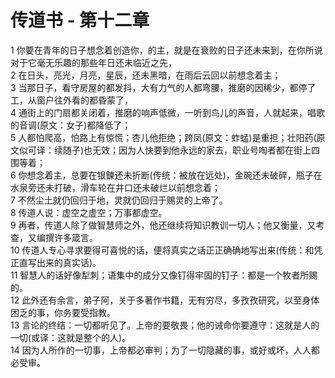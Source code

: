 # 传道书 - 第十二章
  
 1 你要在青年的日子想念着创造你，的主，就是在衰败的日子还未来到，在你所说对于它毫无乐趣的那些年日还未临近之先，  
 2 在日头，亮光，月亮，星辰，还未黑暗，在雨后云回以前想念着主；  
 3 当那日子，看守房屋的都发抖，大有力气的人都弯腰，推磨的因稀少，都停了工，从窗户往外看的都昏蒙了，  
 4 通街上的门扇都关闭着，推磨的响声低微，一听到鸟儿的声音，人就起来，唱歌的音调(原文：女子)都降低了；  
 5 人都怕爬高，怕路上有惊慌；杏儿他拒绝；跨凤(原文：蚱蜢)是重担；壮阳药(原文似可译：续随子)也无效；因为人快要到他永远的家去，职业号啕者都在街上四围等着；  
 6 你想念着主，总要在银鍊还未折断(传统：被放在远处)，金碗还未破碎，瓶子在水泉旁还未打破，滑车轮在井口还未破烂以前想念着；  
 7 不然尘土就仍回归于地，灵就仍回归于赐灵的上帝了。  
 8 传道人说：虚空之虚空；万事都虚空。  
 9 再者，传道人除了做智慧师之外，他还继续将知识教训一切人；他又衡量，又考查，又编撰许多箴言。  
 10 传道人专心寻求要得可喜悦的话，便将真实之话正正确确地写出来(传统：和凭正直写出来的真实话)。  
 11 智慧人的话好像犁刺；语集中的成分又像钉得牢固的钉子：都是一个牧者所赐的。  
 12 此外还有余言，弟子阿，关于多著作书籍，无有穷尽，多孜孜研究，以至身体困乏的事，你务要受指教。  
 13 言论的终结：一切都听见了。上帝的要敬畏；他的诫命你要遵守：这就是人的一切(或译：这就是整个的人)。  
 14 因为人所作的一切事，上帝都必审判；为了一切隐藏的事，或好或坏，人人都必受审。